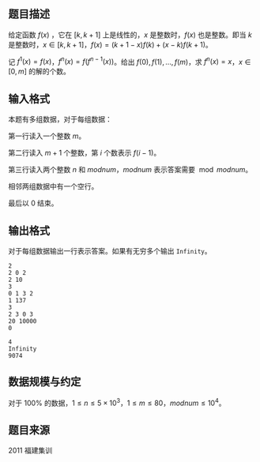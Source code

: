 ## 题目描述
给定函数 $f(x)$ ，它在 $[k,k+1]$ 上是线性的，$x$ 是整数时，$f(x)$ 也是整数。即当 $k$ 是整数时，$x\in [k,k+1]$，$f(x)=(k+1-x)f(k)+(x-k)f(k+1)$。

记 $f^1(x)=f(x)$，$f^n(x)=f(f^{n-1}(x))$。给出 $f(0),f(1),\dots,f(m)$，求 $f^n(x)=x$，$x\in [0,m]$ 的解的个数。

## 输入格式

本题有多组数据，对于每组数据：

第一行读入一个整数 $m$。

第二行读入 $m+1$ 个整数，第 $i$ 个数表示 $f(i-1)$。

第三行读入两个整数 $n$ 和 $modnum$，$modnum$ 表示答案需要 $\bmod modnum$。

相邻两组数据中有一个空行。

最后以 $0$ 结束。

## 输出格式

对于每组数据输出一行表示答案。如果有无穷多个输出 `Infinity`。 

```input1
2
2 0 2
2 10
3
0 1 3 2
1 137
3
2 3 0 3
20 10000
0
```

```output1
4
Infinity
9074
```

## 数据规模与约定

对于 $100\%$ 的数据，$1\le n\le 5\times 10^3$，$1\le m \le80$，$modnum\le 10^4$。

## 题目来源
2011 福建集训